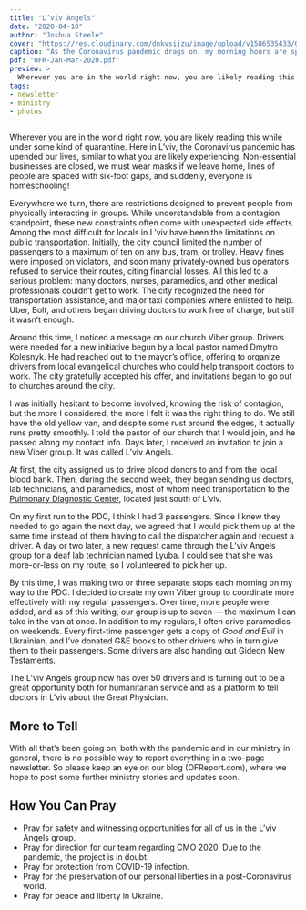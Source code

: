```yaml
---
title: "L’viv Angels"
date: "2020-04-10"
author: "Joshua Steele"
cover: "https://res.cloudinary.com/dnkvsijzu/image/upload/v1586535433/OFReport/2020-04-10-lviv-angels/5-passengers-12-6_qbryax.jpg"
caption: "As the Coronavirus pandemic drags on, my morning hours are spent driving doctors to the Pulmonary Diagnostic Center south of L’viv. Pictured here are five of my regular passengers: Oleg, Natalya, Svitlana, Natalya, and Anna."
pdf: "OFR-Jan-Mar-2020.pdf"
preview: >
  Wherever you are in the world right now, you are likely reading this while under some kind of quarantine. Here in L’viv, the Coronavirus pandemic has upended our lives, similar to what you are likely experiencing. Non-essential businesses are closed, we must wear masks if we leave home, lines of people are spaced with six-foot gaps, and suddenly, everyone is homeschooling!
tags:
- newsletter
- ministry
- photos
---
```


Wherever you are in the world right now, you are likely reading this while under some kind of quarantine. Here in L’viv, the Coronavirus pandemic has upended our lives, similar to what you are likely experiencing. Non-essential businesses are closed, we must wear masks if we leave home, lines of people are spaced with six-foot gaps, and suddenly, everyone is homeschooling!

<article-callout content="OFR-Jan-Mar-2020.pdf" :download="true" />

Everywhere we turn, there are restrictions designed to prevent people from physically interacting in groups. While understandable from a contagion standpoint, these new constraints often come with unexpected side effects. Among the most difficult for locals in L’viv have been the limitations on public transportation. Initially, the city council limited the number of passengers to a maximum of ten on any bus, tram, or trolley. Heavy fines were imposed on violators, and soon many privately-owned bus operators refused to service their routes, citing financial losses. All this led to a serious problem: many doctors, nurses, paramedics, and other medical professionals couldn’t get to work. The city recognized the need for transportation assistance, and major taxi companies where enlisted to help. Uber, Bolt, and others began driving doctors to work free of charge, but still it wasn’t enough.

Around this time, I noticed a message on our church Viber group. Drivers were needed for a new initiative begun by a local pastor named Dmytro Kolesnyk. He had reached out to the mayor’s office, offering to organize drivers from local evangelical churches who could help transport doctors to work. The city gratefully accepted his offer, and invitations began to go out to churches around the city.

I was initially hesitant to become involved, knowing the risk of contagion, but the more I considered, the more I felt it was the right thing to do. We still have the old yellow van, and despite some rust around the edges, it actually runs pretty smoothly. I told the pastor of our church that I would join, and he passed along my contact info. Days later, I received an invitation to join a new Viber group. It was called L’viv Angels.

At first, the city assigned us to drive blood donors to and from the local blood bank. Then, during the second week, they began sending us doctors, lab technicians, and paramedics, most of whom need transportation to the [Pulmonary Diagnostic Center](https://goo.gl/maps/xdEMWUX7xyp3ok3D6), located just south of L’viv.

On my first run to the PDC, I think I had 3 passengers. Since I knew they needed to go again the next day, we agreed that I would pick them up at the same time instead of them having to call the dispatcher again and request a driver. A day or two later, a new request came through the L’viv Angels group for a deaf lab technician named Lyuba. I could see that she was more-or-less on my route, so I volunteered to pick her up.

<article-image publicId="OFReport/2020-04-10-lviv-angels/van-selfie_kefvtm.jpg" width="768" caption="This morning’s run to the PDC with six of my new doctor friends. These folks really are a great bunch and it’s a blessing to be able to support their work during the pandemic. 🤗"/>

By this time, I was making two or three separate stops each morning on my way to the PDC. I decided to create my own Viber group to coordinate more effectively with my regular passengers. Over time, more people were added, and as of this writing, our group is up to seven — the maximum I can take in the van at once. In addition to my regulars, I often drive paramedics on weekends. Every first-time passenger gets a copy of *Good and Evil* in Ukrainian, and I’ve donated G&E books to other drivers who in turn give them to their passengers. Some drivers are also handing out Gideon New Testaments.

<article-image publicId="OFReport/2020-04-10-lviv-angels/drivers-books_ylteqh.jpg" width="768" caption="Several drivers carry *Good and Evil* books and Gideon New Testaments for our passengers."/>

The L’viv Angels group now has over 50 drivers and is turning out to be a great opportunity both for humanitarian service and as a platform to tell doctors in L’viv about the Great Physician.

<article-image publicId="OFReport/2020-04-10-lviv-angels/lviv-angels_hkpbek.jpg" width="768" caption="The L’viv Angels gather in front of a hospital to be tested for COVID-19. Out of more than 30 drivers, there was not a single positive test!"/>

<article-image publicId="OFReport/2020-04-10-lviv-angels/photo_2020-04-10_20.59.47_ft3clu.jpg" width="768" caption="Official COVID-19 stats from Ukraine’s Ministry of Health as of April 10, 2020. 2203 confirmed cases, 311 in the past 24 hrs, 61 recovered, 69 deaths. Visit https://covid19.gov.ua/en for more about COVID-19 in Ukraine."/>

## More to Tell

With all that’s been going on, both with the pandemic and in our ministry in general, there is no possible way to report everything in a two-page newsletter. So please keep an eye on our blog (OFReport.com), where we hope to post some further ministry stories and updates soon.

## How You Can Pray

* Pray for safety and witnessing opportunities for all of us in the L’viv Angels group.
* Pray for direction for our team regarding CMO 2020. Due to the pandemic, the project is in doubt.
* Pray for protection from COVID-19 infection.
* Pray for the preservation of our personal liberties in a post-Coronavirus world.
* Pray for peace and liberty in Ukraine.

<article-callout content="Keep scrolling for more photos from our family and ministry!" />

<article-image publicId="OFReport/2020-04-10-lviv-angels/rivne-students_tiqkn5.jpg" width="768" caption="In February, we made a trip to visit some of our Bible First students in the city of Rivne."/>

<article-image publicId="OFReport/2020-04-10-lviv-angels/chair-wheels_rhjowu.jpg" width="768" caption="Stuck inside? No problem! We’ll just design our own baby stroller!"/>

<article-image publicId="OFReport/2020-04-10-lviv-angels/bohdana-kids_rozhmd.jpg" width="768" caption="During the quarantine, we dearly miss our friend and “mommy’s helper”, Bohdana."/>

<article-image publicId="OFReport/2020-04-10-lviv-angels/mia-big-chair_aw4fa1.jpg" height="768" caption="Little Mia Faith enjoys playing in Daddy’s office! 🥰"/>

<article-image publicId="OFReport/2020-04-10-lviv-angels/littles-masks_evo3sx.jpg" height="768" caption="A lady in our church generously gave our family some kid-sized face masks. David, however, was not convinced: “I don’t wanna wewh a mask, Daddy!” It took some getting used to, but with a few adjustments to the elastic bands, the littles are doing super!"/>
